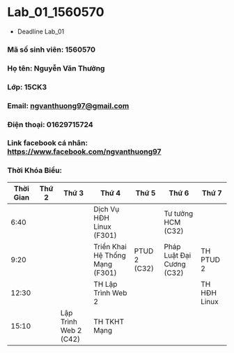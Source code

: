 # Lab_01_1560570
* Deadline Lab_01
### Mã số sinh viên: 1560570
### Họ tên: Nguyễn Văn Thưởng
### Lớp: 15CK3
### Email: ngvanthuong97@gmail.com
### Điện thoại: 01629715724
### Link facebook cá nhân: https://www.facebook.com/ngvanthuong97
### Thời Khóa Biểu:
Thời Gian | Thứ 2 | Thứ 3 | Thứ 4 | Thứ 5 | Thứ 6  | Thứ 7
--------- | ----- | ----- | ----- | ----- | ----- | -----
6:40 | | | Dịch Vụ HĐH Linux (F301) | | Tư tưởng HCM (C32) | |
9:20 | | | Triển Khai Hệ Thống Mạng (F301) | PTUD 2 (C32) | Pháp Luật Đại Cương (C32) | TH PTUD 2
12:30 | | | TH Lập Trình Web 2 | | | TH HĐH Linux
15:10 | | Lập Trình Web 2 (C42) | TH TKHT Mạng | | |  |
